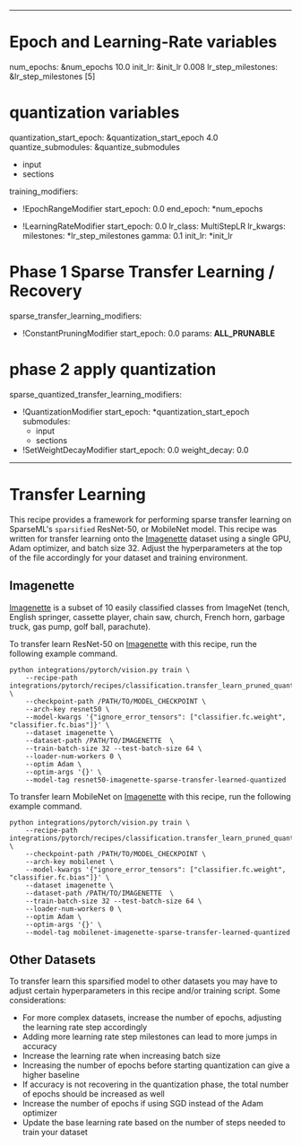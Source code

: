 <!--
Copyright (c) 2021 - present / Neuralmagic, Inc. All Rights Reserved.

Licensed under the Apache License, Version 2.0 (the "License");
you may not use this file except in compliance with the License.
You may obtain a copy of the License at

   http://www.apache.org/licenses/LICENSE-2.0

Unless required by applicable law or agreed to in writing,
software distributed under the License is distributed on an "AS IS" BASIS,
WITHOUT WARRANTIES OR CONDITIONS OF ANY KIND, either express or implied.
See the License for the specific language governing permissions and
limitations under the License.
-->

---
# Epoch and Learning-Rate variables
num_epochs: &num_epochs 10.0
init_lr: &init_lr 0.008
lr_step_milestones: &lr_step_milestones [5]

# quantization variables
quantization_start_epoch: &quantization_start_epoch 4.0
quantize_submodules: &quantize_submodules
  - input
  - sections

training_modifiers:
  - !EpochRangeModifier
    start_epoch: 0.0
    end_epoch: *num_epochs
    
  - !LearningRateModifier
    start_epoch: 0.0
    lr_class: MultiStepLR
    lr_kwargs:
      milestones: *lr_step_milestones
      gamma: 0.1
    init_lr: *init_lr

# Phase 1 Sparse Transfer Learning / Recovery
sparse_transfer_learning_modifiers:
  - !ConstantPruningModifier
    start_epoch: 0.0
    params: __ALL_PRUNABLE__

# phase 2 apply quantization
sparse_quantized_transfer_learning_modifiers:
  - !QuantizationModifier
    start_epoch: *quantization_start_epoch
    submodules:
      - input
      - sections
  - !SetWeightDecayModifier
    start_epoch: 0.0
    weight_decay: 0.0    
---

# Transfer Learning

This recipe provides a framework for performing sparse transfer learning on
SparseML's `sparsified` ResNet-50, or MobileNet model.  This recipe was written for transfer learning
onto the [Imagenette](https://github.com/fastai/imagenette) dataset using
a single GPU, Adam optimizer, and batch size 32.  Adjust the hyperparameters at the top of the file accordingly
for your dataset and training environment.

## Imagenette
[Imagenette](https://github.com/fastai/imagenette) is a subset of 10 easily classified classes from ImageNet (tench, English springer, cassette player, chain saw, church, French horn, garbage truck, gas pump, golf ball, parachute).


To transfer learn ResNet-50 on [Imagenette](https://github.com/fastai/imagenette) with this recipe, run the following example command.

```
python integrations/pytorch/vision.py train \
    --recipe-path integrations/pytorch/recipes/classification.transfer_learn_pruned_quantized.md \
    --checkpoint-path /PATH/TO/MODEL_CHECKPOINT \
    --arch-key resnet50 \
    --model-kwargs '{"ignore_error_tensors": ["classifier.fc.weight", "classifier.fc.bias"]}' \
    --dataset imagenette \
    --dataset-path /PATH/TO/IMAGENETTE  \
    --train-batch-size 32 --test-batch-size 64 \
    --loader-num-workers 0 \
    --optim Adam \
    --optim-args '{}' \
    --model-tag resnet50-imagenette-sparse-transfer-learned-quantized
```

To transfer learn MobileNet on [Imagenette](https://github.com/fastai/imagenette) with this recipe, run the following example command.

```
python integrations/pytorch/vision.py train \
    --recipe-path  integrations/pytorch/recipes/classification.transfer_learn_pruned_quantized.md \
    --checkpoint-path /PATH/TO/MODEL_CHECKPOINT \
    --arch-key mobilenet \
    --model-kwargs '{"ignore_error_tensors": ["classifier.fc.weight", "classifier.fc.bias"]}' \
    --dataset imagenette \
    --dataset-path /PATH/TO/IMAGENETTE  \
    --train-batch-size 32 --test-batch-size 64 \
    --loader-num-workers 0 \
    --optim Adam \
    --optim-args '{}' \
    --model-tag mobilenet-imagenette-sparse-transfer-learned-quantized
```
## Other Datasets
To transfer learn this sparsified model to other datasets
you may have to adjust certain hyperparameters in this recipe and/or training script.
Some considerations:
* For more complex datasets, increase the number of epochs, adjusting the learning rate step accordingly
* Adding more learning rate step milestones can lead to more jumps in accuracy
* Increase the learning rate when increasing batch size
* Increasing the number of epochs before starting quantization can give a higher baseline
* If accuracy is not recovering in the quantization phase, the total number of epochs should be increased as well
* Increase the number of epochs if using SGD instead of the Adam optimizer
* Update the base learning rate based on the number of steps needed to train your dataset 
